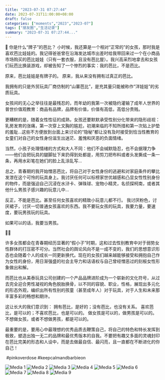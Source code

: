 ```yaml
---
title: "2023-07-31 07:27:44"
date: 2023-07-31T11:00:00+08:00
draft: false
categories: ["moments","2023","2023-07"]
tags: ["朋友圈","生活记录"]
summary: "2023-07-31 07:27:44..."
---
```


👠 你是什么“牌子”的芭比？
​
小时候，我还算是一个相对“正常的”的女孩，那时我是喜欢芭比娃娃的。我记得爸爸曾在沿海发达城市出差时给我带回来过一个在小商品市场购买的芭比娃娃（只有一套衣服，且没有芭比屋）。我兴高采烈地拿去和女孩们玩芭比换装游戏，却被告知了一个惨烈的事实：我的芭比，不是芭比。

原来，芭比娃娃是有牌子的。
原来，​我从来没有拥有过真正的芭比。

我拥有的只是外贸玩具厂商仿制的“山寨芭比”，是充其量只能被称作“洋娃娃”的劣质玩具。

女孩间的无心之举往往是最残忍的，而年幼的我第一次被隐约灌输了成年人世界的普世价值观教育：商品有品牌，品牌有价值，价值有高低，高低分贵贱。

更糟糕的是，随着女性性征的成熟，女孩还要默默承受性别分化带来的隐形歧视：乳房发育的涨痛，第一次穿上文胸的尴尬，初潮来临的不知所措和第一次贴上护垫的羞耻…这些不方便放到台面上来讨论的“隐秘”都让没有及时接受到恰当性教育的女童们对自己的女性身份滋生出迷茫、羞愧和厌恶的负面情绪。

当然，小孩子处理情绪的方式和大人不同：他们不会缄默隐忍，也不会据理力争——他们会把玩具的腿脚扯下来扔得到处都是，用剪刀把布料或者头发撕成一条一条，再用水彩笔在她们的脸上乱涂乱写…

总之，青春期的我开始憎恶芭比，将自己对于女性身份的逃避和对家庭条件的攀比发泄在这个可怜的玩具身上。我讨厌任何可以标榜家世优越感和凸显女性性别身份的物件，而是强迫自己沉浸在水浒卡、弹珠球、宠物小精灵，名侦探柯南，或者其他什么男孩子感兴趣的玩意儿中… 

反正，不能是芭比。甚至任何女孩喜欢的精致小玩意儿都不行。
我讨厌粉色，讨厌裙子，讨厌一切普通女孩喜欢的东西。我不要玩女孩的玩具，我要力量，要速度，要玩男孩玩的玩具。

如果可以的话，我要当男孩。

🤦‍♀️

许多女孩都会在青春期经历显著的“假小子”时期，这和过去性别教育中对于弱势女性群体的打压密不可分。当然社会的舆论风向不是一成不变的，我们的思想意识形态也会随着个人的成长一同更新换代。现在的女孩们越来越能够接受和拥抱自己作为女性的身份，用日渐强盛的社会主导力和话语权与自己曾经憎恶过的刻板女性形象做出和解。

而芭比也从美泰玩具公司创建的一个产品品牌进阶成为一个崭新的文化符号，从过去完全迎合男性凝视的角色脱胎换骨，以不同的容貌、职业，性格，展现出多元化的形态外观，编织出所有性别的孩童（甚至成年人）对于玩具，对于人生和未来那丰富多彩的畅想和期许。

这让长大的我们意识到：
拥有芭比，是好的；没有芭比，也没有关系。
喜欢芭比，是可以的；不喜欢芭比，也是可以的。
做女孩是可以的，做男孩是可以的。
不想做女孩，或者不想做男孩，都是可以的。

最重要的是，要用心中最理想的优秀品质去鞭策自己，将自己的特色和特长发挥到极致，塑造出独一无二的品牌和最优秀版本的自我。不要把有趣又多面的灵魂封印在芭比完美的形态和人设中，而是去做最自信、最闪亮，且一直都在不断进化的你自己！

​
​#pinkoverdose
​#keepcalmandbarbieon

![Media 1](/Moments/photos/2023-07-31/202307310727440.jpg)
![Media 2](/Moments/photos/2023-07-31/202307310727441.jpg)
![Media 3](/Moments/photos/2023-07-31/202307310727442.jpg)
![Media 4](/Moments/photos/2023-07-31/202307310727443.jpg)
![Media 5](/Moments/photos/2023-07-31/202307310727444.jpg)
![Media 6](/Moments/photos/2023-07-31/202307310727445.jpg)
![Media 7](/Moments/photos/2023-07-31/202307310727446.jpg)
![Media 8](/Moments/photos/2023-07-31/202307310727447.jpg)
![Media 9](/Moments/photos/2023-07-31/202307310727448.jpg)

